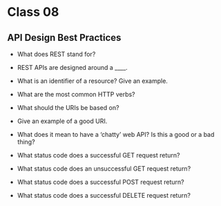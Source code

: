 # Class 08

## API Design Best Practices

- What does REST stand for?



- REST APIs are designed around a ____.



- What is an identifier of a resource? Give an example.



- What are the most common HTTP verbs?



- What should the URIs be based on?



- Give an example of a good URI.



- What does it mean to have a ‘chatty’ web API? Is this a good or a bad thing?



- What status code does a successful GET request return?



- What status code does an unsuccessful GET request return?



- What status code does a successful POST request return?



- What status code does a successful DELETE request return?


